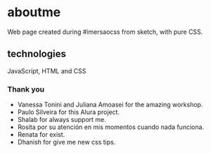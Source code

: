 # aboutme
Web page created during #imersaocss from sketch, with pure CSS.


## technologies
JavaScript, HTML and CSS

### Thank you
- Vanessa Tonini and Juliana Amoasei for the amazing workshop.
- Paulo Silveira for this Alura project.
- Shalab for always support me.
- Rosita por su atención en mis momentos cuando nada funciona.
- Renata for exist.
- Dhanish for give me new css tips.

